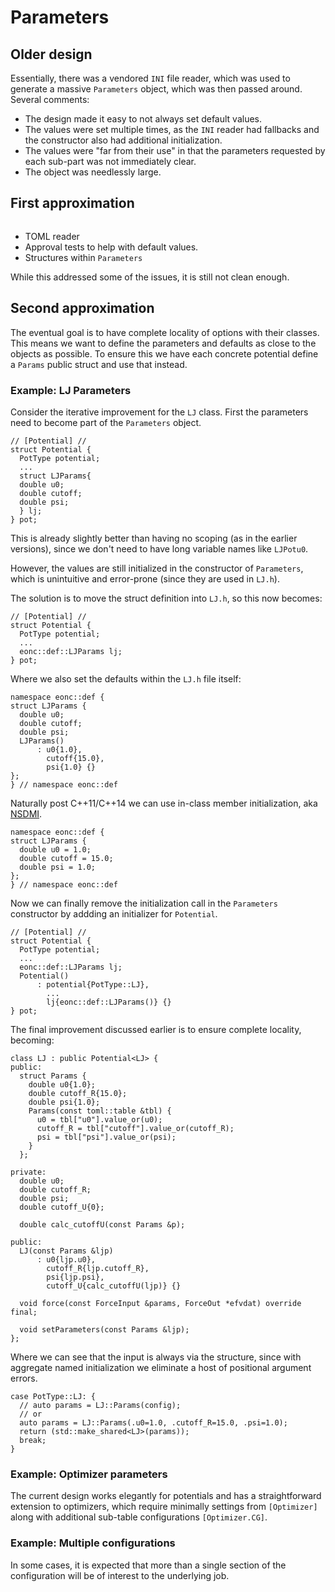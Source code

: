 # Parameters

## Older design

Essentially, there was a vendored `INI` file reader, which was used to generate
a massive `Parameters` object, which was then passed around. Several comments:

- The design made it easy to not always set default values.
- The values were set multiple times, as the `INI` reader had fallbacks and the constructor also had additional initialization.
- The values were "far from their use" in that the parameters requested by each sub-part was not immediately clear.
- The object was needlessly large.


## First approximation

```{versionadded} 2.x
```

- TOML reader
- Approval tests to help with default values.
- Structures within `Parameters`

While this addressed some of the issues, it is still not clean enough.

## Second approximation

The eventual goal is to have complete locality of options with their classes.
This means we want to define the parameters and defaults as close to the objects
as possible. To ensure this we have each concrete potential define a `Params`
public struct and use that instead.

### Example: LJ Parameters

Consider the iterative improvement for the `LJ` class. First the parameters need to become part of the `Parameters` object.

```{code-block} cpp
// [Potential] //
struct Potential {
  PotType potential;
  ...
  struct LJParams{
  double u0;
  double cutoff;
  double psi;
  } lj;
} pot;
```

This is already slightly better than having no scoping (as in the earlier
versions), since we don't need to have long variable names like `LJPotu0`.

However, the values are still initialized in the constructor of `Parameters`,
which is unintuitive and error-prone (since they are used in `LJ.h`).

The solution is to move the struct definition into `LJ.h`, so this now becomes:

```{code-block} cpp
// [Potential] //
struct Potential {
  PotType potential;
  ...
  eonc::def::LJParams lj;
} pot;
```

Where we also set the defaults within the `LJ.h` file itself:

```{code-block} cpp
namespace eonc::def {
struct LJParams {
  double u0;
  double cutoff;
  double psi;
  LJParams()
      : u0{1.0},
        cutoff{15.0},
        psi{1.0} {}
};
} // namespace eonc::def
```

Naturally post C++11/C++14 we can use in-class member initialization, aka
[NSDMI](https://www.cppstories.com/2015/02/non-static-data-members-initialization/).

```{code-block} cpp
namespace eonc::def {
struct LJParams {
  double u0 = 1.0;
  double cutoff = 15.0;
  double psi = 1.0;
};
} // namespace eonc::def
```

Now we can finally remove the initialization call in the `Parameters`
constructor by addding an initializer for `Potential`.

```{code-block} cpp
// [Potential] //
struct Potential {
  PotType potential;
  ...
  eonc::def::LJParams lj;
  Potential()
      : potential{PotType::LJ},
        ...
        lj{eonc::def::LJParams()} {}
} pot;
```

The final improvement discussed earlier is to ensure complete locality, becoming:

```{code-block} cpp
class LJ : public Potential<LJ> {
public:
  struct Params {
    double u0{1.0};
    double cutoff_R{15.0};
    double psi{1.0};
    Params(const toml::table &tbl) {
      u0 = tbl["u0"].value_or(u0);
      cutoff_R = tbl["cutoff"].value_or(cutoff_R);
      psi = tbl["psi"].value_or(psi);
    }
  };

private:
  double u0;
  double cutoff_R;
  double psi;
  double cutoff_U{0};

  double calc_cutoffU(const Params &p);

public:
  LJ(const Params &ljp)
      : u0{ljp.u0},
        cutoff_R{ljp.cutoff_R},
        psi{ljp.psi},
        cutoff_U{calc_cutoffU(ljp)} {}

  void force(const ForceInput &params, ForceOut *efvdat) override final;

  void setParameters(const Params &ljp);
};
```

Where we can see that the input is always via the structure, since with
aggregate named initialization we eliminate a host of positional argument
errors.

```{code-block} cpp
case PotType::LJ: {
  // auto params = LJ::Params(config);
  // or
  auto params = LJ::Params(.u0=1.0, .cutoff_R=15.0, .psi=1.0);
  return (std::make_shared<LJ>(params));
  break;
}
```

### Example: Optimizer parameters 

The current design works elegantly for potentials and has a straightforward
extension to optimizers, which require minimally settings from `[Optimizer]`
along with additional sub-table configurations `[Optimizer.CG]`.


### Example: Multiple configurations

In some cases, it is expected that more than a single section of the
configuration will be of interest to the underlying job.
